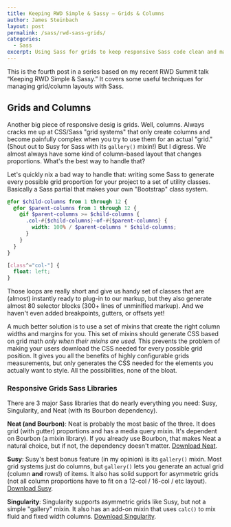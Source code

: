 ```yaml
---
title: Keeping RWD Simple & Sassy – Grids & Columns
author: James Steinbach
layout: post
permalink: /sass/rwd-sass-grids/
categories:
  - Sass
excerpt: Using Sass for grids to keep responsive Sass code clean and maintainable.
---
```


This is the fourth post in a series based on my recent RWD Summit talk “Keeping RWD Simple & Sassy.” It covers some useful techniques for managing grid/column layouts with Sass.

## Grids and Columns

Another big piece of responsive desig is grids. Well, columns. Always cracks me up at CSS/Sass "grid systems" that only create columns and become painfully complex when you try to use them for an actual "grid." (Shout out to Susy for Sass with its `gallery()` mixin!) But I digress. We almost always have some kind of column-based layout that changes proportions. What's the best way to handle that?

Let's quickly nix a bad way to handle that: writing some Sass to generate every possible grid proportion for your project to a set of utility classes. Basically a Sass partial that makes your own "Bootstrap" class system.

```scss
@for $child-columns from 1 through 12 {
  @for $parent-columns from 1 through 12 {
    @if $parent-columns >= $child-columns {
      .col-#{$child-columns}-of-#{$parent-columns} {
        width: 100% / $parent-columns * $child-columns;
      }
    }
  }
}

[class^="col-"] {
  float: left;
}
```

Those loops are really short and give us handy set of classes that are (almost) instantly ready to plug-in to our markup, but they also generate almost 80 selector blocks (300+ lines of unminified markup). And we haven't even added breakpoints, gutters, or offsets yet!

A much better solution is to use a set of mixins that create the right column widths and margins for you. This set of mixins should generate CSS based on grid math *only when their mixins are used.* This prevents the problem of making your users download the CSS needed for every possible grid position. It gives you all the benefits of highly configurable grids measurements, but only generates the CSS needed for the elements you actually want to style. All the possibilities, none of the bloat.

### Responsive Grids Sass Libraries

There are 3 major Sass libraries that do nearly everything you need: Susy, Singularity, and Neat (with its Bourbon dependency).

**Neat (and Bourbon)**: Neat is probably the most basic of the three. It does grid (with gutter) proportions and has a media query mixin. It's dependent on Bourbon (a mixin library). If you already use Bourbon, that makes Neat a natural choice, but if not, the dependency doesn't matter. [Download Neat](http://jds.li/neat).

**Susy**: Susy's best bonus feature (in my opinion) is its `gallery()` mixin. Most grid systems just do columns, but `gallery()` lets you generate an actual grid (column **and** rows!) of items. It also has solid support for asymmetric grids (not all column proportions have to fit on a 12-col / 16-col / etc layout). [Download Susy](http://jds.li/susy).

**Singularity**: Singularity supports asymmetric grids like Susy, but not a simple "gallery" mixin. It also has an add-on mixin that uses `calc()` to mix fluid and fixed width columns. [Download Singularity](http://jds.li/singularity).